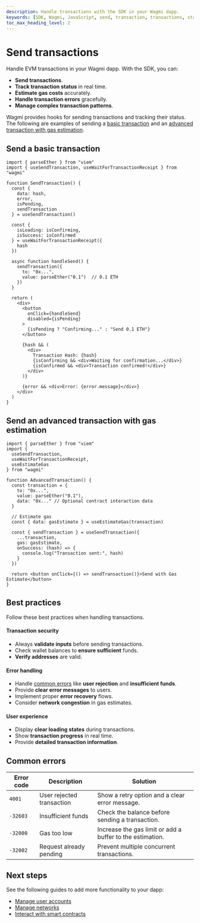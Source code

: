 ```yaml
---
description: Handle transactions with the SDK in your Wagmi dapp.
keywords: [SDK, Wagmi, JavaScript, send, transaction, transactions, status, estimate, gas, dapp]
toc_max_heading_level: 2
---
```


# Send transactions

Handle EVM transactions in your Wagmi dapp.
With the SDK, you can:

- **Send transactions**.
- **Track transaction status** in real time.
- **Estimate gas costs** accurately.
- **Handle transaction errors** gracefully.
- **Manage complex transaction patterns**.

Wagmi provides hooks for sending transactions and tracking their status.
The following are examples of sending a [basic transaction](#send-a-basic-transaction) and an
[advanced transaction with gas estimation](#send-an-advanced-transaction-with-gas-estimation).

## Send a basic transaction

```tsx
import { parseEther } from "viem"
import { useSendTransaction, useWaitForTransactionReceipt } from "wagmi"

function SendTransaction() {
  const { 
    data: hash,
    error,
    isPending,
    sendTransaction
  } = useSendTransaction()

  const { 
    isLoading: isConfirming,
    isSuccess: isConfirmed 
  } = useWaitForTransactionReceipt({
    hash
  })

  async function handleSend() {
    sendTransaction({
      to: "0x...", 
      value: parseEther("0.1")  // 0.1 ETH
    })
  }

  return (
    <div>
      <button 
        onClick={handleSend}
        disabled={isPending}
      >
        {isPending ? "Confirming..." : "Send 0.1 ETH"}
      </button>

      {hash && (
        <div>
          Transaction Hash: {hash}
          {isConfirming && <div>Waiting for confirmation...</div>}
          {isConfirmed && <div>Transaction confirmed!</div>}
        </div>
      )}

      {error && <div>Error: {error.message}</div>}
    </div>
  )
}
```

## Send an advanced transaction with gas estimation

```tsx
import { parseEther } from "viem"
import { 
  useSendTransaction, 
  useWaitForTransactionReceipt,
  useEstimateGas
} from "wagmi"

function AdvancedTransaction() {
  const transaction = {
    to: "0x...",
    value: parseEther("0.1"),
    data: "0x..." // Optional contract interaction data
  }

  // Estimate gas
  const { data: gasEstimate } = useEstimateGas(transaction)

  const { sendTransaction } = useSendTransaction({
    ...transaction,
    gas: gasEstimate,
    onSuccess: (hash) => {
      console.log("Transaction sent:", hash)
    }
  })

  return <button onClick={() => sendTransaction()}>Send with Gas Estimate</button>
}
```

## Best practices

Follow these best practices when handling transactions.

#### Transaction security

- Always **validate inputs** before sending transactions.
- Check wallet balances to **ensure sufficient** funds.
- **Verify addresses** are valid.

#### Error handling

- Handle [common errors](#common-errors) like **user rejection** and **insufficient funds**.
- Provide **clear error messages** to users.
- Implement proper **error recovery** flows.
- Consider **network congestion** in gas estimates.

#### User experience

- Display **clear loading states** during transactions.
- Show **transaction progress** in real time.
- Provide **detailed transaction information**.
## Common errors

| Error code | Description | Solution |
|------------|-------------|----------|
| `4001`   | User rejected transaction | Show a retry option and a clear error message.  |
| `-32603` | Insufficient funds        | Check the balance before sending a transaction. |
| `-32000` | Gas too low               | Increase the gas limit or add a buffer to the estimation. |
| `-32002` | Request already pending   | Prevent multiple concurrent transactions.       |

## Next steps

See the following guides to add more functionality to your dapp:

- [Manage user accounts](manage-user-accounts.md)
- [Manage networks](manage-networks.md)
- [Interact with smart contracts](interact-with-contracts.md)
